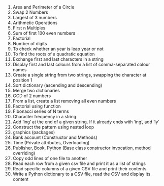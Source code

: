 1.	Area and Perimeter of a Circle
2.	Swap 2 Numbers
3.	Largest of 3 numbers
4.	Arithmetic Operations
5.	First n Multiples
6.	Sum of first 100 even numbers
7.	Factorial
8.	Number of digits
9.	To check whether an year is leap year or not
10.	To find the roots of a quadratic equation 
11.	 Exchange first and last characters in a string
12.	 Display first and last colours from a list of comma-separated colour names
13.	Create a single string from two strings, swapping the character at position 1
14.	 Sort dictionary (ascending and descending)
15.	 Merge two dictionaries
16.	GCD of 2 numbers
17.	 From a list, create a list removing all even numbers
18.	 Factorial using function
19.	 Fibonacci series of N terms
20.	 Character frequency in a string
21.	Add ‘ing’ at the end of a given string. If it already ends with ‘ing’, add ‘ly’
22.	Construct the pattern using nested loop
23.	graphics (packages)
24.	 Bank account (Constructor and Methods)
25.	 Time (Private attributes, Overloading)
26.	 Publisher, Book, Python (Base class constructor invocation, method overriding)
27.	 Copy odd lines of one file to another
28.	 Read each row from a given csv file and print it as a list of strings
29.	 Read specific columns of a given CSV file and print their contents
30.	 Write a Python dictionary to a CSV file, read the CSV and display its content
